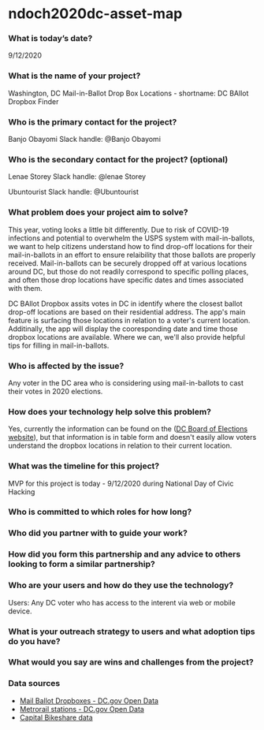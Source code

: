 # ndoch2020dc-asset-map

### What is today’s date?
9/12/2020

### What is the name of your project?

Washington, DC Mail-in-Ballot Drop Box Locations - shortname: DC
BAllot Dropbox Finder

### Who is the primary contact for the project?
Banjo Obayomi
Slack handle: @Banjo Obayomi

### Who is the secondary contact for the project? (optional)
Lenae Storey
Slack handle: @lenae Storey

Ubuntourist
Slack handle: @Ubuntourist

### What problem does your project aim to solve?

This year, voting looks a little bit differently. Due to risk of
COVID-19 infections and potential to overwhelm the USPS system with
mail-in-ballots, we want to help citizens understand how to find
drop-off locations for their mail-in-ballots in an effort to ensure
relaibility that those ballots are properly received. Mail-in-ballots
can be securely dropped off at various locations around DC, but those
do not readily correspond to specific polling places, and often those
drop locations have specific dates and times associated with them.

DC BAllot Dropbox assits votes in DC in identify where the closest
ballot drop-off locations are based on their residential address. The
app's main feature is surfacing those locations in relation to a
voter's current location. Additinally, the app will display the
cooresponding date and time those dropbox locations are available. 
Where we can, we'll also provide helpful tips for filling in
mail-in-ballots.

### Who is affected by the issue?

Any voter in the DC area who is considering using mail-in-ballots to
cast their votes in 2020 elections.

### How does your technology help solve this problem?

Yes, currently the information can be found on the ([DC Board of
Elections
website](https://www.dcboe.org/Voters/Where-to-Vote/Mail-Ballot-Drop-Sites)),
but that information is in table form and doesn't easily allow voters
understand the dropbox locations in relation to their current location.

### What was the timeline for this project?

MVP for this project is today - 9/12/2020 during National Day of Civic
Hacking

### Who is committed to which roles for how long?


### Who did you partner with to guide your work?


### How did you form this partnership and any advice to others looking to form a similar partnership?


### Who are your users and how do they use the technology?

Users: Any DC voter who has access to the interent via web or mobile
device.

### What is your outreach strategy to users and what adoption tips do you have?

### What would you say are wins and challenges from the project?

### Data sources

* [Mail Ballot Dropboxes - 
  DC.gov Open Data](https://opendata.dc.gov/datasets/mail-ballot-drop-boxes)
* [Metrorail stations - 
  DC.gov Open Data](https://opendata.dc.gov/datasets/54018b7f06b943f2af278bbe415df1de_52)
* [Capital Bikeshare
  data](https://gbfs.capitalbikeshare.com/gbfs/en/station_information.json)

